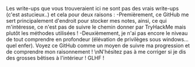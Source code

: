 Les write-ups que vous trouveraient ici ne sont pas des vrais write-ups (c'est astucieux..) et cela pour deux raisons :
-Premièrement, ce GitHub me sert principalement d'endroit pour stocker mes notes, ainsi, ce qui m'intéresse, ce n'est pas de suivre le chemin donner par TryHackMe mais plutôt les méthodes utilisées ! 
-Deuxièmement, je n'ai pas encore le niveau de tout comprendre en profondeur (élévation de privilèges sous windows... quel enfer). Voyez ce GitHub comme un moyen de suivre ma progression et de comprendre mon raisonnement !
\nN'hésitez pas à me corriger si je dis des grosses bêtises à l'intérieur ! 
GLHF !
